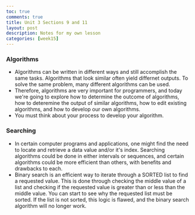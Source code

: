 ```yaml
---
toc: true
comments: true
title: Unit 3 Sections 9 and 11
layout: post
description: Notes for my own lesson
categories: [week15]
---
```


### Algorithms
- Algorithms can be written in different ways and still accomplish the same tasks. Algorithms that look similar often yield differnet outputs. To solve the same problem, many different algorithms can be used.
- Therefore, algorithms are very important for programmers, and today we're going to explore how to determine the outcome of algorithms, how to deteremine the output of similar algorithms, how to edit existing algorithms, and how to develop our own algorithms.
- You must think about your process to develop your algorithm.

### Searching
- In certain computer programs and applications, one might find the need to locate and retrieve a data value and/or it's index. Searching algorithms could be done in either intervals or sequences, and certain algorithms could be more efficient than others, with benefits and drawbacks to each.
- Binary search is an efficient way to iterate through a SORTED list to find a requested value. This is done through checking the middle value of a list and checking if the requested value is greater than or less than the middle value. You can start to see why the requested list must be sorted. If the list is not sorted, this logic is flawed, and the binary search algorithm will no longer work.